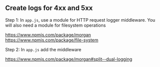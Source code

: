 ## Create logs for 4xx and 5xx
Step 1: In `app.js`, use a module for HTTP request logger middleware. You will also need a module for filesystem operations

https://www.npmjs.com/package/morgan
https://www.npmjs.com/package/file-system


Step 2: In `app.js` add the middleware

https://www.npmjs.com/package/morgan#split--dual-logging
